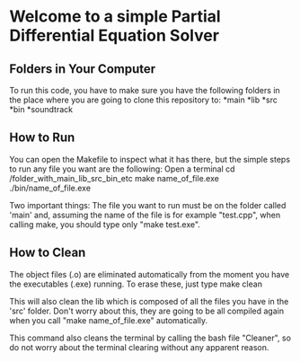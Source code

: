 # Welcome to a simple Partial Differential Equation Solver

## Folders in Your Computer
To run this code, you have to make sure you have the following folders in the place where you are going to clone this repository to:
    *main
    *lib
    *src
    *bin
    *soundtrack

## How to Run
You can open the Makefile to inspect what it has there, but the simple steps to run any file you want are the following:
    Open a terminal
    cd /folder_with_main_lib_src_bin_etc
    make name_of_file.exe
    ./bin/name_of_file.exe

Two important things: The file you want to run must be on the folder called 'main' and, assuming the name of the file is for example "test.cpp", when calling make, you should type only "make test.exe".

## How to Clean

The object files (.o) are eliminated automatically from the moment you have the executables (.exe) running. To erase these, just type
    make clean

This will also clean the lib which is composed of all the files you have in the 'src' folder. Don't worry about this, they are going to be all compiled again when you call "make name_of_file.exe" automatically.

This command also cleans the terminal by calling the bash file "Cleaner", so do not worry about the terminal clearing without any apparent reason.

